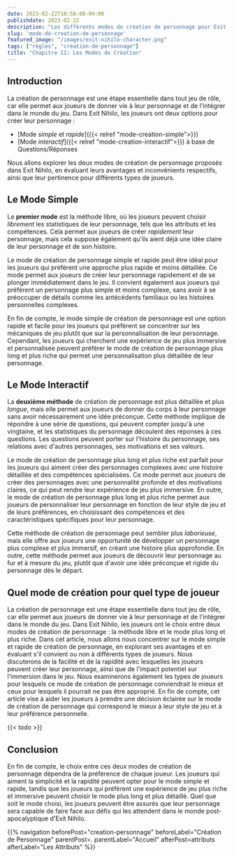 ```yaml
---
date: 2023-02-22T10:58:08-04:00
publishdate: 2023-02-22
description: "Les différents modes de création de personnage pour Exit Nihilo."
slug: 'mode-de-creation-de-personnage'
featured_image: "/images/exit-nihilo-character.png"
tags: ["règles", "création-de-personnage"]
title: "Chapitre II: Les Modes de Création"
---
```

## Introduction
La création de personnage est une étape essentielle dans tout jeu de rôle, car elle permet aux joueurs de donner vie à leur personnage et de l'intégrer dans le monde du jeu. 
Dans Exit Nihilo, les joueurs ont deux options pour créer leur personnage : 
* [Mode *simple* et *rapide*]({{< relref "mode-creation-simple">}})
* [Mode *interactif*]({{< relref "mode-creation-interactif">}}) à base de Questions/Réponses

Nous allons explorer les deux modes de création de personnage proposés dans Exit Nihilo, en évaluant leurs avantages et inconvénients respectifs, ainsi que leur pertinence pour différents types de joueurs.

## Le Mode Simple
Le **premier mode** est la méthode libre, où les joueurs peuvent choisir *librement* les statistiques de leur personnage, tels que les attributs et les compétences. Cela permet aux joueurs de créer *rapidement* leur personnage, mais cela suppose également qu'ils aient déjà une idée claire de leur personnage et de son histoire.

Le mode de création de personnage simple et rapide peut être idéal pour les joueurs qui préfèrent une approche plus rapide et moins détaillée. Ce mode permet aux joueurs de créer leur personnage rapidement et de se plonger immédiatement dans le jeu. Il convient également aux joueurs qui préfèrent un personnage plus simple et moins complexe, sans avoir à se préoccuper de détails comme les antécédents familiaux ou les histoires personnelles complexes.

En fin de compte, le mode simple de création de personnage est une option rapide et facile pour les joueurs qui préfèrent se concentrer sur les mécaniques de jeu plutôt que sur la personnalisation de leur personnage. Cependant, les joueurs qui cherchent une expérience de jeu plus immersive et personnalisée peuvent préférer le mode de création de personnage plus long et plus riche qui permet une personnalisation plus détaillée de leur personnage.  

## Le Mode Interactif
La **deuxième méthode** de création de personnage est plus détaillée et plus *longue*, mais elle permet aux joueurs de donner du corps à leur personnage sans avoir nécessairement une idée préconçue. Cette méthode implique de répondre à une série de questions, qui peuvent compter jusqu'à une vingtaine, et les statistiques du personnage découlent des réponses à ces questions. Les questions peuvent porter sur l'histoire du personnage, ses relations avec d'autres personnages, ses motivations et ses valeurs.  

Le mode de création de personnage plus long et plus riche est parfait pour les joueurs qui aiment créer des personnages complexes avec une histoire détaillée et des compétences spécialisées. Ce mode permet aux joueurs de créer des personnages avec une personnalité profonde et des motivations claires, ce qui peut rendre leur expérience de jeu plus immersive. En outre, le mode de création de personnage plus long et plus riche permet aux joueurs de personnaliser leur personnage en fonction de leur style de jeu et de leurs préférences, en choisissant des compétences et des caractéristiques spécifiques pour leur personnage.  

Cette méthode de création de personnage peut sembler plus *laborieuse*, mais elle offre aux joueurs une opportunité de développer un personnage plus complexe et plus immersif, en créant une histoire plus approfondie. En outre, cette méthode permet aux joueurs de découvrir leur personnage au fur et à mesure du jeu, plutôt que d'avoir une idée préconçue et rigide du personnage dès le départ.  

## Quel mode de création pour quel type de joueur
La création de personnage est une étape essentielle dans tout jeu de rôle, car elle permet aux joueurs de donner vie à leur personnage et de l'intégrer dans le monde du jeu. Dans Exit Nihilo, les joueurs ont le choix entre deux modes de création de personnage : la méthode libre et le mode plus long et plus riche. Dans cet article, nous allons nous concentrer sur le mode simple et rapide de création de personnage, en explorant ses avantages et en évaluant s'il convient ou non à différents types de joueurs. Nous discuterons de la facilité et de la rapidité avec lesquelles les joueurs peuvent créer leur personnage, ainsi que de l'impact potentiel sur l'immersion dans le jeu. Nous examinerons également les types de joueurs pour lesquels ce mode de création de personnage conviendrait le mieux et ceux pour lesquels il pourrait ne pas être approprié. En fin de compte, cet article vise à aider les joueurs à prendre une décision éclairée sur le mode de création de personnage qui correspond le mieux à leur style de jeu et à leur préférence personnelle.

{{< todo >}}

## Conclusion
En fin de compte, le choix entre ces deux modes de création de personnage dépendra de la préférence de chaque joueur. Les joueurs qui aiment la simplicité et la rapidité peuvent opter pour le mode simple et rapide, tandis que les joueurs qui préfèrent une expérience de jeu plus riche et immersive peuvent choisir le mode plus long et plus détaillé. Quel que soit le mode choisi, les joueurs peuvent être assurés que leur personnage sera capable de faire face aux défis qui les attendent dans le monde post-apocalyptique d'Exit Nihilo.

{{% navigation beforePost="creation-personnage" beforeLabel="Création de Personnage" parentPost=. parentLabel="Accueil" afterPost=attributs afterLabel="Les Attributs" %}}